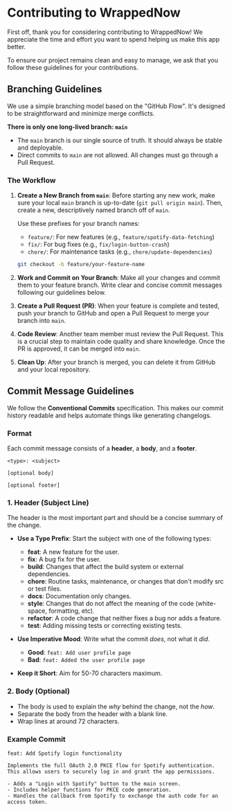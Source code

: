 # Contributing to WrappedNow

First off, thank you for considering contributing to WrappedNow! We appreciate the time and effort you want to spend helping us make this app better.

To ensure our project remains clean and easy to manage, we ask that you follow these guidelines for your contributions.

## Branching Guidelines

We use a simple branching model based on the "GitHub Flow". It's designed to be straightforward and minimize merge conflicts.

**There is only one long-lived branch: `main`**

-   The `main` branch is our single source of truth. It should always be stable and deployable.
-   Direct commits to `main` are not allowed. All changes must go through a Pull Request.

### The Workflow

1.  **Create a New Branch from `main`**:
    Before starting any new work, make sure your local `main` branch is up-to-date (`git pull origin main`). Then, create a new, descriptively named branch off of `main`.

    Use these prefixes for your branch names:
    -   `feature/`: For new features (e.g., `feature/spotify-data-fetching`)
    -   `fix/`: For bug fixes (e.g., `fix/login-button-crash`)
    -   `chore/`: For maintenance tasks (e.g., `chore/update-dependencies`)

    ```bash
    git checkout -b feature/your-feature-name
    ```

2.  **Work and Commit on Your Branch**:
    Make all your changes and commit them to your feature branch. Write clear and concise commit messages following our guidelines below.

3.  **Create a Pull Request (PR)**:
    When your feature is complete and tested, push your branch to GitHub and open a Pull Request to merge your branch into `main`.

4.  **Code Review**:
    Another team member must review the Pull Request. This is a crucial step to maintain code quality and share knowledge. Once the PR is approved, it can be merged into `main`.

5.  **Clean Up**:
    After your branch is merged, you can delete it from GitHub and your local repository.

## Commit Message Guidelines

We follow the **Conventional Commits** specification. This makes our commit history readable and helps automate things like generating changelogs.

### Format

Each commit message consists of a **header**, a **body**, and a **footer**.

```
<type>: <subject>

[optional body]

[optional footer]
```

### 1. Header (Subject Line)

The header is the most important part and should be a concise summary of the change.

-   **Use a Type Prefix**: Start the subject with one of the following types:
    -   **feat**: A new feature for the user.
    -   **fix**: A bug fix for the user.
    -   **build**: Changes that affect the build system or external dependencies.
    -   **chore**: Routine tasks, maintenance, or changes that don't modify src or test files.
    -   **docs**: Documentation only changes.
    -   **style**: Changes that do not affect the meaning of the code (white-space, formatting, etc).
    -   **refactor**: A code change that neither fixes a bug nor adds a feature.
    -   **test**: Adding missing tests or correcting existing tests.

-   **Use Imperative Mood**: Write what the commit *does*, not what it *did*.
    -   **Good**: `feat: Add user profile page`
    -   **Bad**: `feat: Added the user profile page`

-   **Keep it Short**: Aim for 50-70 characters maximum.

### 2. Body (Optional)

-   The body is used to explain the *why* behind the change, not the *how*.
-   Separate the body from the header with a blank line.
-   Wrap lines at around 72 characters.

### Example Commit

```
feat: Add Spotify login functionality

Implements the full OAuth 2.0 PKCE flow for Spotify authentication.
This allows users to securely log in and grant the app permissions.

- Adds a "Login with Spotify" button to the main screen.
- Includes helper functions for PKCE code generation.
- Handles the callback from Spotify to exchange the auth code for an access token.
```